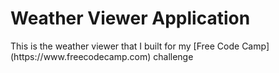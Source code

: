 <h1>Weather Viewer Application</h1>
This is the weather viewer that I built for my [Free Code Camp](https://www.freecodecamp.com) challenge
